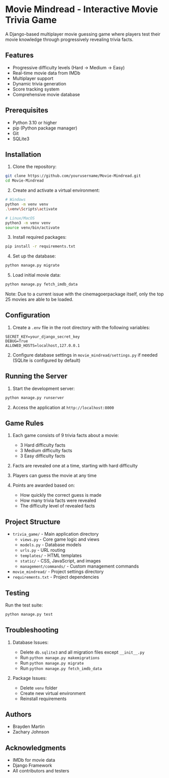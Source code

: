 # Movie Mindread - Interactive Movie Trivia Game

A Django-based multiplayer movie guessing game where players test their movie knowledge through progressively revealing trivia facts.

## Features

- Progressive difficulty levels (Hard → Medium → Easy)
- Real-time movie data from IMDb
- Multiplayer support
- Dynamic trivia generation
- Score tracking system
- Comprehensive movie database

## Prerequisites

- Python 3.10 or higher
- pip (Python package manager)
- Git
- SQLite3

## Installation

1. Clone the repository:
```bash
git clone https://github.com/yourusername/Movie-Mindread.git
cd Movie-Mindread
```

2. Create and activate a virtual environment:
```bash
# Windows
python -m venv venv
.\venv\Scripts\activate

# Linux/MacOS
python3 -m venv venv
source venv/bin/activate
```

3. Install required packages:
```bash
pip install -r requirements.txt
```

4. Set up the database:
```bash
python manage.py migrate
```

5. Load initial movie data:
```bash
python manage.py fetch_imdb_data
```
Note: Due to a current issue with the cinemagoerpackage itself, only the top 25 movies are able to be loaded. 
## Configuration

1. Create a `.env` file in the root directory with the following variables:
```env
SECRET_KEY=your_django_secret_key
DEBUG=True
ALLOWED_HOSTS=localhost,127.0.0.1
```

2. Configure database settings in `movie_mindread/settings.py` if needed (SQLite is configured by default)

## Running the Server

1. Start the development server:
```bash
python manage.py runserver
```

2. Access the application at `http://localhost:8000`

## Game Rules

1. Each game consists of 9 trivia facts about a movie:
   - 3 Hard difficulty facts
   - 3 Medium difficulty facts
   - 3 Easy difficulty facts

2. Facts are revealed one at a time, starting with hard difficulty
3. Players can guess the movie at any time
4. Points are awarded based on:
   - How quickly the correct guess is made
   - How many trivia facts were revealed
   - The difficulty level of revealed facts

## Project Structure

- `trivia_game/` - Main application directory
  - `views.py` - Core game logic and views
  - `models.py` - Database models
  - `urls.py` - URL routing
  - `templates/` - HTML templates
  - `static/` - CSS, JavaScript, and images
  - `management/commands/` - Custom management commands
- `movie_mindread/` - Project settings directory
- `requirements.txt` - Project dependencies


## Testing

Run the test suite:
```bash
python manage.py test
```

## Troubleshooting

1. Database Issues:
   - Delete `db.sqlite3` and all migration files except `__init__.py`
   - Run `python manage.py makemigrations`
   - Run `python manage.py migrate`
   - Run `python manage.py fetch_imdb_data`

2. Package Issues:
   - Delete `venv` folder
   - Create new virtual environment
   - Reinstall requirements


## Authors

- Brayden Martin
- Zachary Johnson

## Acknowledgments

- IMDb for movie data
- Django Framework
- All contributors and testers